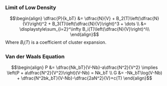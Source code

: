 ### Limit of Low Density
$$\begin{align}
\dfrac{P}{k_bT} &= \dfrac{N}{V} + B_2(T)\left(\dfrac{N}{V}\right)^2 + B_3(T)\left(\dfrac{N}{V}\right)^3 + \dots \\
&= \displaystyle\sum_{i=2}^\infty B_i(T)\left(\dfrac{N}{V}\right)^i\\
\end{align}$$
Where $B_i(T)$ is a coefficient of cluster expansion.

### Van der Waals Equation
$$\begin{align}
P &= \dfrac{Nk_bT}{V-Nb}-a\dfrac{N^2}{V^2} \implies \left(P + a\dfrac{N^2}{V^2}\right)(V-Nb) = Nk_bT \\
G &= -Nk_bT\log(V-Nb) + \dfrac{N^2bk_bT}{V-Nb}-\dfrac{2aN^2}{V}+c(T)
\end{align}$$
